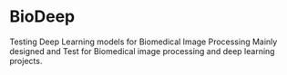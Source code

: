 # BioDeep
Testing Deep Learning models for Biomedical Image Processing
Mainly designed and Test for Biomedical image processing and deep learning projects.
